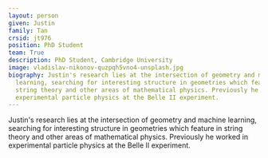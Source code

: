 ```yaml
---
layout: person
given: Justin
family: Tan
crsid: jt976
position: PhD Student
team: True
description: PhD Student, Cambridge University
image: vladislav-nikonov-quzpqh5vno4-unsplash.jpg
biography: Justin's research lies at the intersection of geometry and machine
  learning, searching for interesting structure in geometries which feature in
  string theory and other areas of mathematical physics. Previously he worked in
  experimental particle physics at the Belle II experiment.
---
```


Justin's research lies at the intersection of geometry and machine learning, searching for interesting structure in geometries which feature in string theory and other areas of mathematical physics. Previously he worked in experimental particle physics at the Belle II experiment.
